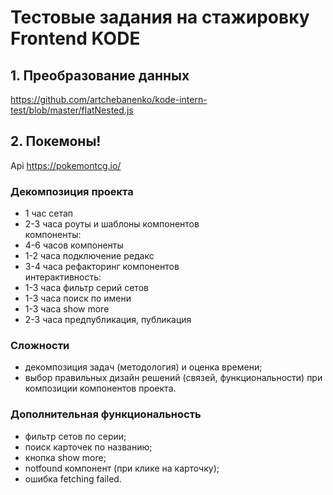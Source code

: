# Тестовые задания на стажировку Frontend KODE  

## 1. Преобразование данных  
  
https://github.com/artchebanenko/kode-intern-test/blob/master/flatNested.js  
  
## 2. Покемоны!  

Api https://pokemontcg.io/  
  
### Декомпозиция проекта  
- 1 час сетап  
- 2-3 часа роуты и шаблоны компонентов  
компоненты:  
- 4-6 часов компоненты  
- 1-2 часа подключение редакс  
- 3-4 часа рефакторинг компонентов  
интерактивность:  
- 1-3 часа фильтр серий сетов  
- 1-3 часа поиск по имени  
- 1-3 часа show more  
- 2-3 часа предпубликация, публикация  
  
### Сложности  
- декомпозиция задач (методология) и оценка времени;  
- выбор правильных дизайн решений (связей, функциональности) при композиции компонентов проекта.  
  
### Дополнительная функциональность  
- фильтр сетов по серии;  
- поиск карточек по названию;  
- кнопка show more;  
- notfound компонент (при клике на карточку);  
- ошибка fetching failed.

